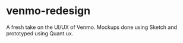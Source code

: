 # venmo-redesign
A fresh take on the UI/UX of Venmo. Mockups done using Sketch and prototyped using Quant.ux.
